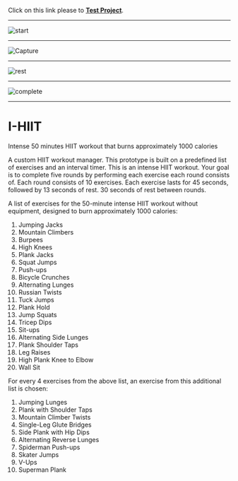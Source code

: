 Click on this link please to **[Test Project](https://meek-dolphin-3eb8c8.netlify.app/)**.
<hr>

![start](https://github.com/IMAD-Majid/I-HIIT/assets/137281672/f656ca0d-f2af-4670-ba0d-ec5fac516bd9)
<hr>

![Capture](https://github.com/IMAD-Majid/I-HIIT/assets/137281672/7cd199bf-20ba-4d1d-b196-6039f722e2fb)
<hr>

![rest](https://github.com/IMAD-Majid/I-HIIT/assets/137281672/72f36064-8968-4568-8435-6a8bac6bed62)
<hr>

![complete](https://github.com/IMAD-Majid/I-HIIT/assets/137281672/6b4d6cbd-577f-43ee-8793-c606ba941ce0)
<hr>

# I-HIIT

Intense 50 minutes HIIT workout that burns approximately 1000 calories

A custom HIIT workout manager.
This prototype is built on a predefined list of exercises and an interval timer.
This is an intense HIIT workout.
Your goal is to complete five rounds by performing each exercise each round consists of.
Each round consists of 10 exercises.
Each exercise lasts for 45 seconds, followed by 13 seconds of rest.
30 seconds of rest between rounds.

A list of exercises for the 50-minute intense HIIT workout without equipment, designed to burn approximately 1000 calories:
1. Jumping Jacks
2. Mountain Climbers
3. Burpees
4. High Knees
5. Plank Jacks
6. Squat Jumps
7. Push-ups
8. Bicycle Crunches
9. Alternating Lunges
10. Russian Twists
11. Tuck Jumps
12. Plank Hold
13. Jump Squats
14. Tricep Dips
15. Sit-ups
16. Alternating Side Lunges
17. Plank Shoulder Taps
18. Leg Raises
19. High Plank Knee to Elbow
20. Wall Sit

For every 4 exercises from the above list, an exercise from this additional list is chosen:
1. Jumping Lunges
2. Plank with Shoulder Taps
3. Mountain Climber Twists
4. Single-Leg Glute Bridges
5. Side Plank with Hip Dips
6. Alternating Reverse Lunges
7. Spiderman Push-ups
8. Skater Jumps
9. V-Ups
10. Superman Plank
